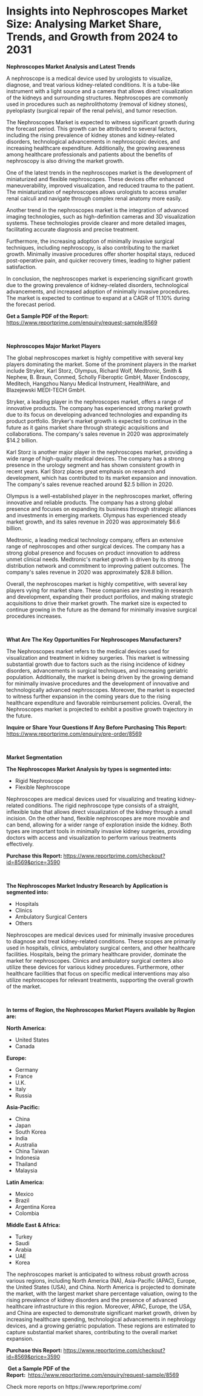 <p><h1>Insights into Nephroscopes Market Size: Analysing Market Share, Trends, and Growth from 2024 to 2031</h1></p><p><strong>Nephroscopes Market Analysis and Latest Trends</strong></p>
<p><p>A nephroscope is a medical device used by urologists to visualize, diagnose, and treat various kidney-related conditions. It is a tube-like instrument with a light source and a camera that allows direct visualization of the kidneys and surrounding structures. Nephroscopes are commonly used in procedures such as nephrolithotomy (removal of kidney stones), pyeloplasty (surgical repair of the renal pelvis), and tumor resection.</p><p>The Nephroscopes Market is expected to witness significant growth during the forecast period. This growth can be attributed to several factors, including the rising prevalence of kidney stones and kidney-related disorders, technological advancements in nephroscopic devices, and increasing healthcare expenditure. Additionally, the growing awareness among healthcare professionals and patients about the benefits of nephroscopy is also driving the market growth.</p><p>One of the latest trends in the nephroscopes market is the development of miniaturized and flexible nephroscopes. These devices offer enhanced maneuverability, improved visualization, and reduced trauma to the patient. The miniaturization of nephroscopes allows urologists to access smaller renal calculi and navigate through complex renal anatomy more easily.</p><p>Another trend in the nephroscopes market is the integration of advanced imaging technologies, such as high-definition cameras and 3D visualization systems. These technologies provide clearer and more detailed images, facilitating accurate diagnosis and precise treatment.</p><p>Furthermore, the increasing adoption of minimally invasive surgical techniques, including nephroscopy, is also contributing to the market growth. Minimally invasive procedures offer shorter hospital stays, reduced post-operative pain, and quicker recovery times, leading to higher patient satisfaction.</p><p>In conclusion, the nephroscopes market is experiencing significant growth due to the growing prevalence of kidney-related disorders, technological advancements, and increased adoption of minimally invasive procedures. The market is expected to continue to expand at a CAGR of 11.10% during the forecast period.</p></p>
<p><strong>Get a Sample PDF of the Report:&nbsp;</strong> <a href="https://www.reportprime.com/enquiry/request-sample/8569">https://www.reportprime.com/enquiry/request-sample/8569</a></p>
<p>&nbsp;</p>
<p><strong>Nephroscopes Major Market Players</strong></p>
<p><p>The global nephroscopes market is highly competitive with several key players dominating the market. Some of the prominent players in the market include Stryker, Karl Storz, Olympus, Richard Wolf, Medtronic, Smith & Nephew, B. Braun, Conmed, Scholly Fiberoptic GmbH, Maxer Endoscopy, Meditech, Hangzhou Nanyu Medical Instrument, HealthWare, and Blazejewski MEDI-TECH GmbH.</p><p>Stryker, a leading player in the nephroscopes market, offers a range of innovative products. The company has experienced strong market growth due to its focus on developing advanced technologies and expanding its product portfolio. Stryker's market growth is expected to continue in the future as it gains market share through strategic acquisitions and collaborations. The company's sales revenue in 2020 was approximately $14.2 billion.</p><p>Karl Storz is another major player in the nephroscopes market, providing a wide range of high-quality medical devices. The company has a strong presence in the urology segment and has shown consistent growth in recent years. Karl Storz places great emphasis on research and development, which has contributed to its market expansion and innovation. The company's sales revenue reached around $2.5 billion in 2020.</p><p>Olympus is a well-established player in the nephroscopes market, offering innovative and reliable products. The company has a strong global presence and focuses on expanding its business through strategic alliances and investments in emerging markets. Olympus has experienced steady market growth, and its sales revenue in 2020 was approximately $6.6 billion.</p><p>Medtronic, a leading medical technology company, offers an extensive range of nephroscopes and other surgical devices. The company has a strong global presence and focuses on product innovation to address unmet clinical needs. Medtronic's market growth is driven by its strong distribution network and commitment to improving patient outcomes. The company's sales revenue in 2020 was approximately $28.8 billion.</p><p>Overall, the nephroscopes market is highly competitive, with several key players vying for market share. These companies are investing in research and development, expanding their product portfolios, and making strategic acquisitions to drive their market growth. The market size is expected to continue growing in the future as the demand for minimally invasive surgical procedures increases.</p></p>
<p>&nbsp;</p>
<p><strong>What Are The Key Opportunities For Nephroscopes Manufacturers?</strong></p>
<p><p>The Nephroscopes market refers to the medical devices used for visualization and treatment in kidney surgeries. This market is witnessing substantial growth due to factors such as the rising incidence of kidney disorders, advancements in surgical techniques, and increasing geriatric population. Additionally, the market is being driven by the growing demand for minimally invasive procedures and the development of innovative and technologically advanced nephroscopes. Moreover, the market is expected to witness further expansion in the coming years due to the rising healthcare expenditure and favorable reimbursement policies. Overall, the Nephroscopes market is projected to exhibit a positive growth trajectory in the future.</p></p>
<p><strong>Inquire or Share Your Questions If Any Before Purchasing This Report:</strong> <a href="https://www.reportprime.com/enquiry/pre-order/8569">https://www.reportprime.com/enquiry/pre-order/8569</a></p>
<p>&nbsp;</p>
<p><strong>Market Segmentation</strong></p>
<p><strong>The Nephroscopes Market Analysis by types is segmented into:</strong></p>
<p><ul><li>Rigid Nephroscope</li><li>Flexible Nephroscope</li></ul></p>
<p><p>Nephroscopes are medical devices used for visualizing and treating kidney-related conditions. The rigid nephroscope type consists of a straight, inflexible tube that allows direct visualization of the kidney through a small incision. On the other hand, flexible nephroscopes are more movable and can bend, allowing for a wider range of exploration inside the kidney. Both types are important tools in minimally invasive kidney surgeries, providing doctors with access and visualization to perform various treatments effectively.</p></p>
<p><strong>Purchase this Report:&nbsp;</strong><a href="https://www.reportprime.com/checkout?id=8569&price=3590">https://www.reportprime.com/checkout?id=8569&price=3590</a></p>
<p>&nbsp;</p>
<p><strong>The Nephroscopes Market Industry Research by Application is segmented into:</strong></p>
<p><ul><li>Hospitals</li><li>Clinics</li><li>Ambulatory Surgical Centers</li><li>Others</li></ul></p>
<p><p>Nephroscopes are medical devices used for minimally invasive procedures to diagnose and treat kidney-related conditions. These scopes are primarily used in hospitals, clinics, ambulatory surgical centers, and other healthcare facilities. Hospitals, being the primary healthcare provider, dominate the market for nephroscopes. Clinics and ambulatory surgical centers also utilize these devices for various kidney procedures. Furthermore, other healthcare facilities that focus on specific medical interventions may also utilize nephroscopes for relevant treatments, supporting the overall growth of the market.</p></p>
<p>&nbsp;</p>
<p><strong>In terms of Region, the Nephroscopes Market Players available by Region are:</strong></p>
<p>
    <p> <strong> North America: </strong>
        <ul>
            <li>United States</li>
            <li>Canada</li>
        </ul>
        </p> 
    <p> <strong> Europe: </strong>
        <ul>
            <li>Germany</li>
            <li>France</li>
            <li>U.K.</li>
            <li>Italy</li>
            <li>Russia</li>
        </ul>
        </p> 
    <p> <strong> Asia-Pacific: </strong>
        <ul>
            <li>China</li>
            <li>Japan</li>
            <li>South Korea</li>
            <li>India</li>
            <li>Australia</li>
            <li>China Taiwan</li>
            <li>Indonesia</li>
            <li>Thailand</li>
            <li>Malaysia</li>
        </ul>
        </p> 
    <p> <strong> Latin America: </strong>
        <ul>
            <li>Mexico</li>
            <li>Brazil</li>
            <li>Argentina Korea</li>
            <li>Colombia</li>
        </ul>
        </p> 
    <p> <strong> Middle East & Africa: </strong>
        <ul>
            <li>Turkey</li>
            <li>Saudi</li>
            <li>Arabia</li>
            <li>UAE</li>
            <li>Korea</li>
        </ul>
    </p>
    </p>
<p><p>The nephroscopes market is anticipated to witness robust growth across various regions, including North America (NA), Asia-Pacific (APAC), Europe, the United States (USA), and China. North America is projected to dominate the market, with the largest market share percentage valuation, owing to the rising prevalence of kidney disorders and the presence of advanced healthcare infrastructure in this region. Moreover, APAC, Europe, the USA, and China are expected to demonstrate significant market growth, driven by increasing healthcare spending, technological advancements in nephrology devices, and a growing geriatric population. These regions are estimated to capture substantial market shares, contributing to the overall market expansion.</p></p>
<p><strong>Purchase this Report: </strong><a href="https://www.reportprime.com/checkout?id=8569&price=3590">https://www.reportprime.com/checkout?id=8569&price=3590</a></p>
<p>&nbsp;<strong>Get a Sample PDF of the Report:&nbsp;&nbsp;</strong><a href="https://www.reportprime.com/enquiry/request-sample/8569">https://www.reportprime.com/enquiry/request-sample/8569</a></p>
<p><strong></strong></p>
<p>Check more reports on https://www.reportprime.com/</p>